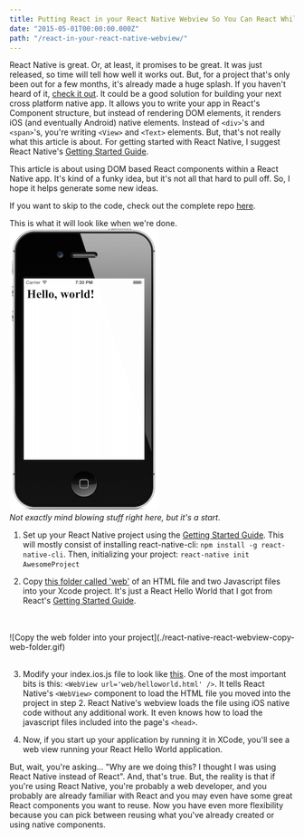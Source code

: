 ```yaml
---
title: Putting React in your React Native Webview So You Can React While You React
date: "2015-05-01T00:00:00.000Z"
path: "/react-in-your-react-native-webview/"
---
```


React Native is great. Or, at least, it promises to be great. It was just released, so time will tell how well it works out. But, for a project that's only been out for a few months, it's already made a huge splash. If you haven't heard of it, [check it out](https://facebook.github.io/react-native/). It could be a good solution for building your next cross platform native app. It allows you to write your app in React's Component structure, but instead of rendering DOM elements, it renders iOS (and eventually Android) native elements. Instead of ```<div>```'s and ```<span>```'s, you're writing ```<View>``` and ```<Text>``` elements. But, that's not really what this article is about. For getting started with React Native, I suggest React Native's [Getting Started Guide](http://facebook.github.io/react-native/docs/getting-started.html#content).

This article is about using DOM based React components within a React Native app. It's kind of a funky idea, but it's not all that hard to pull off. So, I hope it helps generate some new ideas.

If you want to skip to the code, check out the complete repo [here](https://github.com/wlindner/ReactNativeReactWebview).

This is what it will look like when we're done.
<br />
![React Native React Webview End Goal](./react-native-react-webview-end-goal.png)
<br />
*Not exactly mind blowing stuff right here, but it's a start.*

1. Set up your React Native project using the [Getting Started Guide](https://facebook.github.io/react-native/docs/getting-started.html). This will mostly consist of installing react-native-cli: ```npm install -g react-native-cli```. Then, initializing your project: ```react-native init AwesomeProject```

2. Copy [this folder called 'web'](https://github.com/wlindner/ReactNativeReactWebview/tree/master/web) of an HTML file and two Javascript files into your Xcode project. It's just a React Hello World that I got from React's [Getting Started Guide](https://facebook.github.io/react/docs/getting-started.html).
<br />
<br />
![Copy the web folder into your project](./react-native-react-webview-copy-web-folder.gif)
<br />
<br />

3. Modify your index.ios.js file to look like [this](https://github.com/wlindner/ReactNativeReactWebview/blob/master/index.ios.js). One of the most important bits is this: ```<WebView url='web/helloworld.html' />```. It tells React Native's ```<WebView>``` component to load the HTML file you moved into the project in step 2.  React Native's webview loads the file using iOS native code without any additional work. It even knows how to load the javascript files included into the page's ```<head>```.

4. Now, if you start up your application by running it in XCode, you'll see a web view running your React Hello World application.

But, wait, you're asking... "Why are we doing this? I thought I was using React Native instead of React". And, that's true. But, the reality is that if you're using React Native, you're probably a web developer, and you probably are already familiar with React and you may even have some great React components you want to reuse. Now you have even more flexibility because you can pick between reusing what you've already created or using native components.
